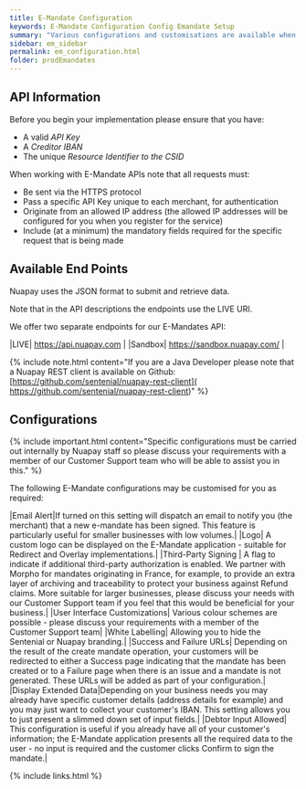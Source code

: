```yaml
---
title: E-Mandate Configuration
keywords: E-Mandate Configuration Config Emandate Setup
summary: "Various configurations and customisations are available when setting up your E-Mandates solution."
sidebar: em_sidebar
permalink: em_configuration.html
folder: prodEmandates
---
```



## API Information

Before you begin your implementation please ensure that you have:

* A valid *API Key*
* A *Creditor IBAN*
* The unique *Resource Identifier to the CSID*

When working with E-Mandate APIs note that all requests must:

* Be sent via the HTTPS protocol
* Pass a specific API Key unique to each merchant, for authentication
* Originate from an allowed IP address (the allowed IP addresses will be configured for you when you register for the service)
* Include (at a minimum) the mandatory fields required for the specific request that is being made


## Available End Points

Nuapay uses the JSON format to submit and retrieve data.

Note that in the API descriptions the endpoints use the LIVE URI.

We offer two separate endpoints for our E-Mandates API:

|LIVE| https://api.nuapay.com |
|Sandbox| https://sandbox.nuapay.com/ |


{% include note.html content="If you are a Java Developer please note that a Nuapay REST client is available on Github: [https://github.com/sentenial/nuapay-rest-client]( https://github.com/sentenial/nuapay-rest-client)" %}

## Configurations

{% include important.html content="Specific configurations must be carried out internally by Nuapay staff so please discuss your requirements with a member of our Customer Support team who will be able to assist you in this." %}

The following E-Mandate configurations may be customised for you as required:


|Email Alert|If turned on this setting will dispatch an email to notify you (the merchant) that a new e-mandate has been signed. This feature is particularly useful for smaller businesses with low volumes.|
|Logo| A custom logo can be displayed on the E-Mandate application - suitable for Redirect and Overlay implementations.|
|Third-Party Signing | A flag to indicate if additional third-party authorization is enabled. We partner with Morpho for mandates originating in France, for example, to provide an extra layer of archiving and traceability to protect your business against Refund claims. More suitable for larger businesses, please discuss your needs with our Customer Support team if you feel that this would be beneficial for your business.|
|User Interface Customizations| Various colour schemes are possible - please discuss your requirements with a member of the Customer Support team|
|White Labelling| Allowing you to hide the Sentenial or Nuapay branding.|
|Success and Failure URLs| Depending on the result of the create mandate operation, your customers will be redirected to either a Success page indicating that the mandate has been created or to a Failure page when there is an issue and a mandate is not generated. These URLs will be added as part of your configuration.|
|Display Extended Data|Depending on your business needs you may already have specific customer details (address details for example) and you may just want to collect your customer's IBAN. This setting allows you to just present a slimmed down set of input fields.|
|Debtor Input Allowed| This configuration is useful if you already have all of your customer's information; the E-Mandate application presents all the required data to the user - no input is required and the customer clicks Confirm to sign the mandate.|


{% include links.html %}
